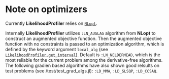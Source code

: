 # Note on optimizers

Currently **LikelihoodProfiler** relies on [`NLopt`](https://nlopt.readthedocs.io/en/latest/). 

Internally **LikelihoodProfiler** utilizes `:LN_AUGLAG` algorithm from **NLopt** to construct an augmented objective function. Then the augmented objective function with no constraints is passed to an optimization algorithm, which is defined by the keyword argument `local_alg` (see [`LikelihoodProfiler.get_interval`](@ref)). Default is `:LN_NELDERMEAD`, which is the most reliable for the current problem among the derivative-free algorithms. The following gradien based algorithms have also shown good relsults on test problems (see /test/test_grad_algs.jl): `:LD_MMA`, `:LD_SLSQP`, `:LD_CCSAQ`.